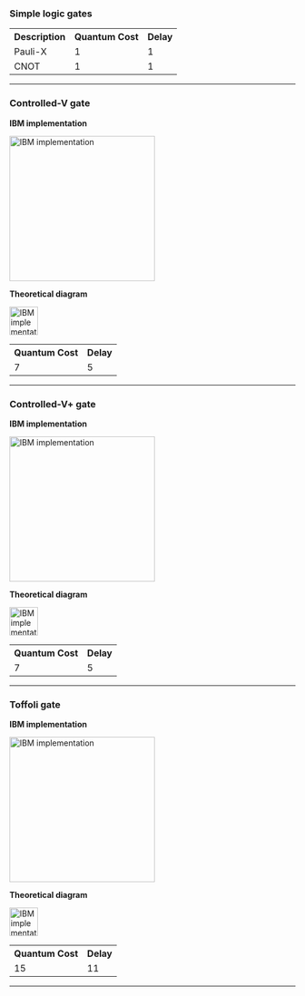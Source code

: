 ### Simple logic gates

<table>
  <tr>    
    <th>Description</th>
    <th>Quantum Cost</th>
    <th>Delay</th>
  </tr>
  <tr>
    <td>Pauli-X</td>
    <td>1</td>
    <td>1</td>
  </tr>
    <tr>
    <td>CNOT</td>
    <td>1</td>
    <td>1</td>
  </tr>
  </table>
 <hr> 

### Controlled-V gate

**IBM implementation**

<img width="256" alt="IBM implementation" src="https://github.com/nelsongarrido/quantumAdders-/assets/6036814/10565829-55cd-4420-9d32-344eba7a12ac">

**Theoretical diagram**

<img width="50" alt="IBM implementation" src="https://github.com/nelsongarrido/quantumAdders-/assets/6036814/e07de14f-8134-4aa6-a4c3-34034d60f115">

<table>
  <tr>
    <th>Quantum Cost</th>
    <th>Delay</th>
  </tr>
  <tr>
    <td>7</td>
    <td>5</td>
  </tr>
  </table>
 <hr> 


### Controlled-V+ gate

**IBM implementation**

<img width="256" alt="IBM implementation" src="https://github.com/nelsongarrido/quantumAdders-/assets/6036814/1397dab2-b76f-44d6-ad98-4a3b637a67ab">

**Theoretical diagram**

<img width="50" alt="IBM implementation" src="https://github.com/nelsongarrido/quantumAdders-/assets/6036814/190a79eb-7317-44b8-a46d-ce4da55cdacb">

<table>
  <tr>
    <th>Quantum Cost</th>
    <th>Delay</th>
  </tr>
  <tr>
    <td>7</td>
    <td>5</td>
  </tr>
  </table>
 <hr>

### Toffoli gate

**IBM implementation**

<img width="256" alt="IBM implementation" src="https://github.com/nelsongarrido/quantumAdders-/assets/6036814/828e3923-65b0-4c13-855b-8d9d7d92568a">

**Theoretical diagram**

<img width="50" alt="IBM implementation" src="https://github.com/nelsongarrido/quantumAdders-/assets/6036814/0fe6baf1-990d-4f21-9c39-5a5b40c5f9dc">

<table>
  <tr>
    <th>Quantum Cost</th>
    <th>Delay</th>
  </tr>
  <tr>
    <td>15</td>
    <td>11</td>
  </tr>
  </table>
 <hr>
